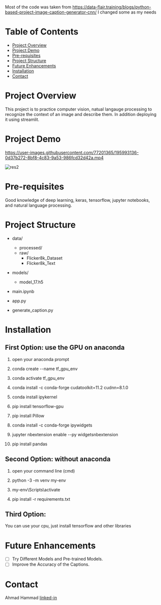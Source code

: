 Most of the code was taken from https://data-flair.training/blogs/python-based-project-image-caption-generator-cnn/
I changed some as my needs

# Table of Contents
* [Project Overview](#project-overview)
* [Project Demo](#project-demo)
* [Pre-requisites](#pre-requisites)
* [Project Structure](#project-structure)
* [Future Enhancements](#future-enhancements)
* [Installation](#installation)
* [Contact](#contact)


# Project Overview
This project is to practice computer vision, natual langauge processing to recognize the context of an image and describe them. In addition deploying it using streamlit.


# Project Demo


https://user-images.githubusercontent.com/77201365/195993136-0d37b272-8bf8-4c83-9a53-986fcd32d42a.mp4


![res2](https://user-images.githubusercontent.com/77201365/195993487-1f91bb80-abe1-4e23-876e-d511242c149f.png)


# Pre-requisites
Good knowledge of deep learning, keras, tensorflow, jupyter notebooks, and natural language processing.


# Project Structure

- data/
    - processed/
    - raw/
        - Flicker8k_Dataset
        - Flicker8k_Text

- models/
    - model_17.h5

- main.ipynb

- app.py

- generate_caption.py


# Installation

## First Option: use the GPU on anaconda

1. open your anaconda prompt

2. conda create --name tf_gpu_env

3. conda activate tf_gpu_env

4. conda install -c conda-forge cudatoolkit=11.2 cudnn=8.1.0

5. conda install ipykernel

6. pip install tensorflow-gpu

7. pip install Pillow

8. conda install -c conda-forge ipywidgets

9. jupyter nbextension enable --py widgetsnbextension

10. pip install pandas


## Second Option: without anaconda

1. open your command line (cmd)

2. python -3 -m venv my-env

3. my-env\Scripts\activate

4. pip install -r requirements.txt


## Third Option: 

You can use your cpu, just install tensorflow and other libraries




# Future Enhancements
- [ ] Try Different Models and Pre-trained Models.
- [ ] Improve the Accuracy of the Captions.

# Contact

Ahmad Hammad [linked-in](https://www.linkedin.com/in/ahmad-hammad-057369203/)

